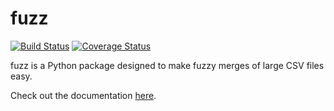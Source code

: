 # fuzz

[![Build Status](https://travis-ci.org/amarder/fuzz.svg?branch=master)](https://travis-ci.org/amarder/fuzz)
[![Coverage Status](https://coveralls.io/repos/github/amarder/fuzz/badge.svg?branch=master)](https://coveralls.io/github/amarder/fuzz?branch=master)

fuzz is a Python package designed to make fuzzy merges of large CSV files easy.

Check out the documentation [here](https://amarder.github.io/fuzz/).
